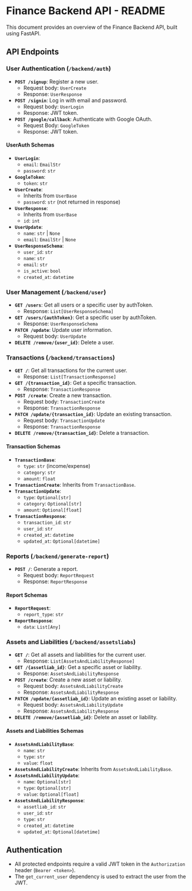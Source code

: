 # Finance Backend API - README

This document provides an overview of the Finance Backend API, built using FastAPI.

## API Endpoints

### User Authentication (`/backend/auth`)

* **`POST /signup`**: Register a new user.
    * Request body: `UserCreate`
    * Response: `UserResponse`
* **`POST /signin`**: Log in with email and password.
    * Request body: `UserLogin`
    * Response: JWT token.
* **`POST /google/callback`**: Authenticate with Google OAuth.
    * Request Body: `GoogleToken`
    * Response: JWT token.

#### UserAuth Schemas

* **`UserLogin`**:
    * `email`: `EmailStr`
    * `password`: `str`
* **`GoogleToken`**:
    * `token`: `str`
* **`UserCreate`**:
    * Inherits from `UserBase`
    * `password`: `str` (not returned in response)
* **`UserResponse`**:
    * Inherits from `UserBase`
    * `id`: `int`
* **`UserUpdate`**:
    * `name`: `str` | `None`
    * `email`: `EmailStr` | `None`
* **`UserResponseSchema`**:
    * `user_id`: `str`
    * `name`: `str`
    * `email`: `str`
    * `is_active`: `bool`
    * `created_at`: `datetime`

### User Management (`/backend/user`)

* **`GET /users`**: Get all users or a specific user by authToken.
    * Response: `List[UserResponseSchema]`
* **`GET /users/{authToken}`**: Get a specific user by authToken.
    * Response: `UserResponseSchema`
* **`PATCH /update`**: Update user information.
    * Request body: `UserUpdate`
* **`DELETE /remove/{user_id}`**: Delete a user.

### Transactions (`/backend/transactions`)

* **`GET /`**: Get all transactions for the current user.
    * Response: `List[TransactionResponse]`
* **`GET /{transaction_id}`**: Get a specific transaction.
    * Response: `TransactionResponse`
* **`POST /create`**: Create a new transaction.
    * Request body: `TransactionCreate`
    * Response: `TransactionResponse`
* **`PATCH /update/{transaction_id}`**: Update an existing transaction.
    * Request body: `TransactionUpdate`
    * Response: `TransactionResponse`
* **`DELETE /remove/{transaction_id}`**: Delete a transaction.

#### Transaction Schemas

* **`TransactionBase`**:
    * `type`: `str` (income/expense)
    * `category`: `str`
    * `amount`: `float`
* **`TransactionCreate`**: Inherits from `TransactionBase`.
* **`TransactionUpdate`**:
    * `type`: `Optional[str]`
    * `category`: `Optional[str]`
    * `amount`: `Optional[float]`
* **`TransactionResponse`**:
    * `transaction_id`: `str`
    * `user_id`: `str`
    * `created_at`: `datetime`
    * `updated_at`: `Optional[datetime]`

### Reports (`/backend/generate-report`)

* **`POST /`**: Generate a report.
    * Request body: `ReportRequest`
    * Response: `ReportResponse`

#### Report Schemas

* **`ReportRequest`**:
    * `report_type`: `str`
* **`ReportResponse`**:
    * `data`: `List[Any]`

### Assets and Liabilities (`/backend/assetsliabs`)

* **`GET /`**: Get all assets and liabilities for the current user.
    * Response: `List[AssetsAndLiabilityResponse]`
* **`GET /{assetliab_id}`**: Get a specific asset or liability.
    * Response: `AssetsAndLiabilityResponse`
* **`POST /create`**: Create a new asset or liability.
    * Request body: `AssetsAndLiabilityCreate`
    * Response: `AssetsAndLiabilityResponse`
* **`PATCH /update/{assetliab_id}`**: Update an existing asset or liability.
    * Request body: `AssetsAndLiabilityUpdate`
    * Response: `AssetsAndLiabilityResponse`
* **`DELETE /remove/{assetliab_id}`**: Delete an asset or liability.

#### Assets and Liabilities Schemas

* **`AssetsAndLiabilityBase`**:
    * `name`: `str`
    * `type`: `str`
    * `value`: `float`
* **`AssetsAndLiabilityCreate`**: Inherits from `AssetsAndLiabilityBase`.
* **`AssetsAndLiabilityUpdate`**:
    * `name`: `Optional[str]`
    * `type`: `Optional[str]`
    * `value`: `Optional[float]`
* **`AssetsAndLiabilityResponse`**:
    * `assetliab_id`: `str`
    * `user_id`: `str`
    * `type`: `str`
    * `created_at`: `datetime`
    * `updated_at`: `Optional[datetime]`


## Authentication

* All protected endpoints require a valid JWT token in the `Authorization` header (`Bearer <token>`).
* The `get_current_user` dependency is used to extract the user from the JWT.